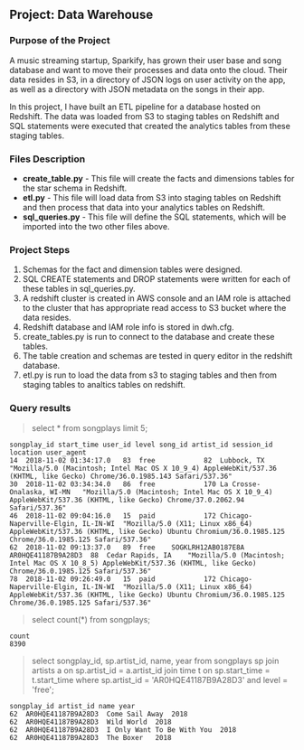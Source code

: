 ## Project: Data Warehouse

### Purpose of the Project
A music streaming startup, Sparkify, has grown their user base and song database and want to move their processes and data onto the cloud. Their data resides in S3, in a directory of JSON logs on user activity on the app, as well as a directory with JSON metadata on the songs in their app.

In this project, I have built an ETL pipeline for a database hosted on Redshift. The data was loaded from S3 to staging tables on Redshift and SQL statements were executed that created the analytics tables from these staging tables.

### Files Description
* **create_table.py** - This file will create the facts and dimensions tables for the star schema in Redshift.
* **etl.py** - This file will load data from S3 into staging tables on Redshift and then process that data into your analytics tables on Redshift.
* **sql_queries.py** - This file will define the SQL statements, which will be imported into the two other files above.

### Project Steps
1. Schemas for the fact and dimension tables were designed.
2. SQL CREATE statements and DROP statements were written for each of these tables in sql_queries.py.
3. A redshift cluster is created in AWS console and an IAM role is attached to the cluster that has appropriate read access to S3 bucket where the data resides. 
4. Redshift database and IAM role info is stored in dwh.cfg.
5. create_tables.py is run to connect to the database and create these tables.
6. The table creation and schemas are tested in query editor in the redshift database.
7. etl.py is run to load the data from s3 to staging tables and then from staging tables to analtics tables on redshift.

### Query results
> select * from songplays limit 5;
```
songplay_id start_time user_id level song_id artist_id session_id location user_agent
14	2018-11-02 01:34:17.0	83	free			82	Lubbock, TX	"Mozilla/5.0 (Macintosh; Intel Mac OS X 10_9_4) AppleWebKit/537.36 (KHTML, like Gecko) Chrome/36.0.1985.143 Safari/537.36"
30	2018-11-02 03:34:34.0	86	free			170	La Crosse-Onalaska, WI-MN	"Mozilla/5.0 (Macintosh; Intel Mac OS X 10_9_4) AppleWebKit/537.36 (KHTML, like Gecko) Chrome/37.0.2062.94 Safari/537.36"
46	2018-11-02 09:04:16.0	15	paid			172	Chicago-Naperville-Elgin, IL-IN-WI	"Mozilla/5.0 (X11; Linux x86_64) AppleWebKit/537.36 (KHTML, like Gecko) Ubuntu Chromium/36.0.1985.125 Chrome/36.0.1985.125 Safari/537.36"
62	2018-11-02 09:13:37.0	89	free	SOGKLRH12AB0187E8A	AR0HQE41187B9A28D3	88	Cedar Rapids, IA	"Mozilla/5.0 (Macintosh; Intel Mac OS X 10_8_5) AppleWebKit/537.36 (KHTML, like Gecko) Chrome/36.0.1985.125 Safari/537.36"
78	2018-11-02 09:26:49.0	15	paid			172	Chicago-Naperville-Elgin, IL-IN-WI	"Mozilla/5.0 (X11; Linux x86_64) AppleWebKit/537.36 (KHTML, like Gecko) Ubuntu Chromium/36.0.1985.125 Chrome/36.0.1985.125 Safari/537.36"
```

> select count(*) from songplays;
```
count
8390
```
> select songplay_id, sp.artist_id, name, year from songplays sp join artists a on sp.artist_id = a.artist_id join time t on sp.start_time = t.start_time where sp.artist_id = 'AR0HQE41187B9A28D3' and level = 'free';
```
songplay_id artist_id name year
62	AR0HQE41187B9A28D3	Come Sail Away	2018
62	AR0HQE41187B9A28D3	Wild World	2018
62	AR0HQE41187B9A28D3	I Only Want To Be With You	2018
62	AR0HQE41187B9A28D3	The Boxer	2018
```
